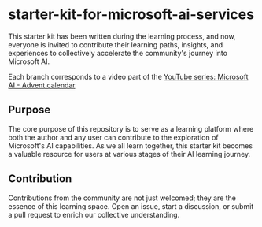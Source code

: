 # starter-kit-for-microsoft-ai-services

This starter kit has been written during the learning process, and now, everyone is invited to
contribute their learning paths, insights, and experiences to collectively accelerate the
community's journey into Microsoft AI.

Each branch corresponds to a video part of the [YouTube series: Microsoft AI - Advent calendar](https://www.youtube.com/watch?v=w7vU_szVncI&list=PLnh_yRm70-C2QtNLJ4q3_-O91EqjJbRbx)

## Purpose

The core purpose of this repository is to serve as a learning platform where both the author and
any user can contribute to the exploration of Microsoft's AI capabilities. As we all learn together,
this starter kit becomes a valuable resource for users at various stages of their AI learning
journey.

## Contribution

Contributions from the community are not just welcomed; they are the essence of this learning space.
Open an issue, start a discussion, or submit a pull request to enrich our collective understanding.
